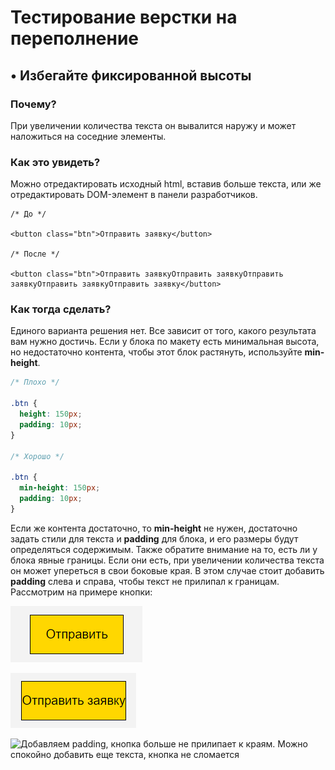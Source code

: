 # Тестирование верстки на переполнение

## • **Избегайте фиксированной высоты**

### **Почему?**

При увеличении количества текста он вывалится наружу и может наложиться на соседние элементы.

### **Как это увидеть?**

Можно отредактировать исходный html, вставив больше текста, или же отредактировать DOM-элемент в панели разработчиков.

```markup
/* До */ 

<button class="btn">Отправить заявку</button>

/* После */ 

<button class="btn">Отправить заявкуОтправить заявкуОтправить заявкуОтправить заявкуОтправить заявку</button>
```

### **Как тогда сделать?**

Единого варианта решения нет. Все зависит от того, какого результата вам нужно достичь. Если у блока по макету есть минимальная высота, но недостаточно контента, чтобы этот блок растянуть, используйте **min-height**.

```css
/* Плохо */

.btn {
  height: 150px;
  padding: 10px;
}

/* Хорошо */

.btn {
  min-height: 150px;
  padding: 10px;
}
```

Если же контента достаточно, то  **min-height** не нужен, достаточно задать стили для текста и **padding** для блока, и его размеры будут определяться содержимым. Также обратите внимание на то, есть ли у блока явные границы. Если они есть, при увеличении количества текста он может упереться в свои боковые края. В этом случае стоит добавить **padding** слева и справа, чтобы текст не прилипал к границам. Рассмотрим на примере кнопки:  


![&#x41A;&#x43D;&#x43E;&#x43F;&#x43A;&#x430; &#x441; &#x437;&#x430;&#x434;&#x430;&#x43D;&#x43D;&#x43E;&#x439; &#x43C;&#x438;&#x43D;&#x438;&#x43C;&#x430;&#x43B;&#x44C;&#x43D;&#x43E;&#x439; &#x432;&#x44B;&#x441;&#x43E;&#x442;&#x43E;&#x439; &#x431;&#x435;&#x437; &#x43F;&#x430;&#x434;&#x434;&#x438;&#x43D;&#x433;&#x43E;&#x432;](../../../../.gitbook/assets/image.png)

![&#x41F;&#x440;&#x438; &#x443;&#x432;&#x435;&#x43B;&#x438;&#x447;&#x435;&#x43D;&#x438;&#x438; &#x43A;&#x43E;&#x43B;&#x438;&#x447;&#x435;&#x441;&#x442;&#x432;&#x430; &#x442;&#x435;&#x43A;&#x441;&#x442;&#x430; &#x441;&#x43E;&#x434;&#x435;&#x440;&#x436;&#x438;&#x43C;&#x43E;&#x435; &#x43A;&#x43D;&#x43E;&#x43F;&#x43A;&#x438; &#x443;&#x43F;&#x438;&#x440;&#x430;&#x435;&#x442;&#x441;&#x44F; &#x432; &#x431;&#x43E;&#x43A;&#x43E;&#x432;&#x44B;&#x435; &#x43A;&#x440;&#x430;&#x44F;](../../../../.gitbook/assets/image%20%281%29.png)

![&#x414;&#x43E;&#x431;&#x430;&#x432;&#x43B;&#x44F;&#x435;&#x43C; padding, &#x43A;&#x43D;&#x43E;&#x43F;&#x43A;&#x430; &#x431;&#x43E;&#x43B;&#x44C;&#x448;&#x435; &#x43D;&#x435; &#x43F;&#x440;&#x438;&#x43B;&#x438;&#x43F;&#x430;&#x435;&#x442; &#x43A; &#x43A;&#x440;&#x430;&#x44F;&#x43C;. &#x41C;&#x43E;&#x436;&#x43D;&#x43E; &#x441;&#x43F;&#x43E;&#x43A;&#x43E;&#x439;&#x43D;&#x43E; &#x434;&#x43E;&#x431;&#x430;&#x432;&#x438;&#x442;&#x44C; &#x435;&#x449;&#x435; &#x442;&#x435;&#x43A;&#x441;&#x442;&#x430;, &#x43A;&#x43D;&#x43E;&#x43F;&#x43A;&#x430; &#x43D;&#x435; &#x441;&#x43B;&#x43E;&#x43C;&#x430;&#x435;&#x442;&#x441;&#x44F;](../../../../.gitbook/assets/image%20%282%29.png)







